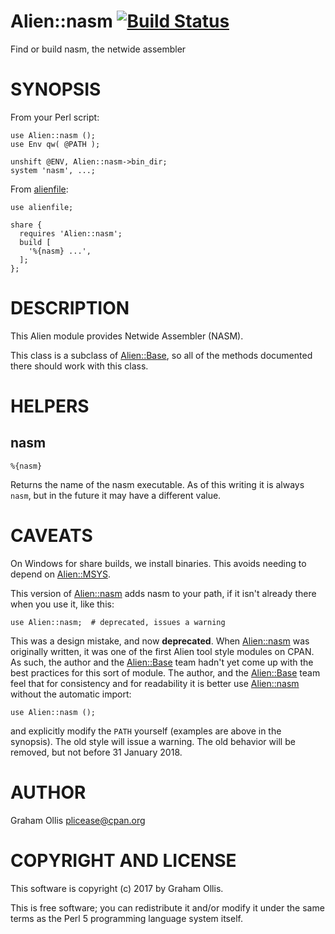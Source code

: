 # Alien::nasm [![Build Status](https://secure.travis-ci.org/plicease/Alien-nasm.png)](http://travis-ci.org/plicease/Alien-nasm)

Find or build nasm, the netwide assembler

# SYNOPSIS

From your Perl script:

    use Alien::nasm ();
    use Env qw( @PATH );
    
    unshift @ENV, Alien::nasm->bin_dir;
    system 'nasm', ...;

From [alienfile](https://metacpan.org/pod/alienfile):

    use alienfile;
    
    share {
      requires 'Alien::nasm';
      build [
        '%{nasm} ...',
      ];
    };

# DESCRIPTION

This Alien module provides Netwide Assembler (NASM).

This class is a subclass of [Alien::Base](https://metacpan.org/pod/Alien::Base), so all of the methods documented there
should work with this class.

# HELPERS

## nasm

    %{nasm}

Returns the name of the nasm executable.  As of this writing it is always
`nasm`, but in the future it may have a different value.

# CAVEATS

On Windows for share builds, we install binaries.  This avoids needing
to depend on [Alien::MSYS](https://metacpan.org/pod/Alien::MSYS).

This version of [Alien::nasm](https://metacpan.org/pod/Alien::nasm) adds nasm to your path, if it isn't
already there when you use it, like this:

    use Alien::nasm;  # deprecated, issues a warning

This was a design mistake, and now **deprecated**.  When [Alien::nasm](https://metacpan.org/pod/Alien::nasm) was
originally written, it was one of the first Alien tool style modules on
CPAN.  As such, the author and the [Alien::Base](https://metacpan.org/pod/Alien::Base) team hadn't yet come up
with the best practices for this sort of module.  The author, and the
[Alien::Base](https://metacpan.org/pod/Alien::Base) team feel that for consistency and for readability it is
better use [Alien::nasm](https://metacpan.org/pod/Alien::nasm) without the automatic import:

    use Alien::nasm ();

and explicitly modify the `PATH` yourself (examples are above in the
synopsis).  The old style will issue a warning.  The old behavior will be
removed, but not before 31 January 2018.

# AUTHOR

Graham Ollis <plicease@cpan.org>

# COPYRIGHT AND LICENSE

This software is copyright (c) 2017 by Graham Ollis.

This is free software; you can redistribute it and/or modify it under
the same terms as the Perl 5 programming language system itself.
